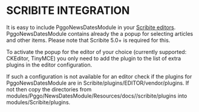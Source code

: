 # SCRIBITE INTEGRATION

It is easy to include PggoNewsDatesModule in your [Scribite editors](https://github.com/zikula-modules/Scribite/).
PggoNewsDatesModule contains already the a popup for selecting articles and other items.
Please note that Scribite 5.0+ is required for this.

To activate the popup for the editor of your choice (currently supported: CKEditor, TinyMCE)
you only need to add the plugin to the list of extra plugins in the editor configuration.

If such a configuration is not available for an editor check if the plugins for
PggoNewsDatesModule are in Scribite/plugins/EDITOR/vendor/plugins. If not then copy the directories from
    modules/Pggo/NewsDatesModule/Resources/docs//scribite/plugins into modules/Scribite/plugins.
